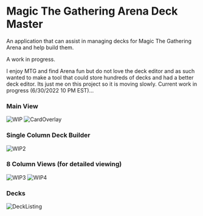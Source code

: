 # Magic The Gathering Arena Deck Master
An application that can assist in managing decks for Magic The Gathering Arena and help build them.

A work in progress. 

I enjoy MTG and find Arena fun but do not love the deck editor and as such wanted to make a tool that could store hundreds of decks and had a better deck editor. Its just me on this project so it is moving slowly. Current work in progress (6/30/2022 10 PM EST)...

### Main View
![WIP](https://user-images.githubusercontent.com/23512394/176679514-490481d6-fa41-4913-a24f-3790ec522d3c.png)
![CardOverlay](https://user-images.githubusercontent.com/23512394/189485045-6705b2bf-89c1-470f-86ac-904a46db2001.png)

### Single Column Deck Builder
![WIP2](https://user-images.githubusercontent.com/23512394/176679587-dc689a97-a4b8-4218-b399-1e202c5d7fe7.png)

### 8 Column Views (for detailed viewing)
![WIP3](https://user-images.githubusercontent.com/23512394/176679693-d0abcb84-23d6-42bd-b9f3-44832008201c.png)
![WIP4](https://user-images.githubusercontent.com/23512394/176679709-8740399e-823f-4c91-b3ee-49a705ff20f7.png)

### Decks
![DeckListing](https://user-images.githubusercontent.com/23512394/189485050-351f4916-d438-4ab2-82e3-e767cc69043b.png)
